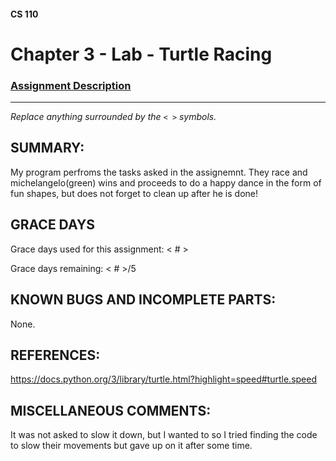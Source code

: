 #### CS 110
# Chapter 3 - Lab - Turtle Racing

### [Assignment Description](https://docs.google.com/document/d/1MWJnOpOaQL3yQb1-FVcj7SZLzLQRGZrbhnpyOL0v6mE/edit?usp=sharing)

***

_Replace anything surrounded by the `< >` symbols._

## SUMMARY:
My program perfroms the tasks asked in the assignemnt. They race and michelangelo(green) wins and proceeds to do a happy dance in the form of fun shapes, but does not forget to clean up after he is done! 
## GRACE DAYS
Grace days used for this assignment: < # >

Grace days remaining: < # >/5

## KNOWN BUGS AND INCOMPLETE PARTS:
 None. 

## REFERENCES:
https://docs.python.org/3/library/turtle.html?highlight=speed#turtle.speed

## MISCELLANEOUS COMMENTS:
It was not asked to slow it down, but I wanted to so I tried finding the code to slow their movements but gave up on it after some time. 